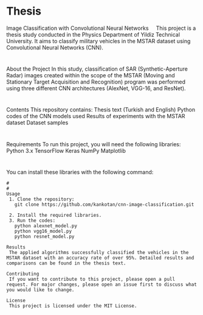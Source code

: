 # Thesis
Image Classification with Convolutional Neural Networks
&nbsp;
&nbsp;
This project is a thesis study conducted in the Physics Department of Yildiz Technical University. It aims to classify military vehicles in the MSTAR dataset using Convolutional Neural Networks (CNN).
#
#
About the Project
 In this study, classification of SAR (Synthetic-Aperture Radar) images created within the scope of the MSTAR (Moving and Stationary Target Acquisition and Recognition) program was performed using three different CNN architectures (AlexNet, VGG-16, and ResNet).
#
#
Contents
 This repository contains:
   Thesis text (Turkish and English)
   Python codes of the CNN models used
   Results of experiments with the MSTAR dataset
   Dataset samples
# 
# 
Requirements
 To run this project, you will need the following libraries:
   Python 3.x
   TensorFlow
   Keras
   NumPy
   Matplotlib
#
#
You can install these libraries with the following command:
```   pip install tensorflow keras numpy matplotlib
#
#
Usage
 1. Clone the repository:
   git clone https://github.com/kankotan/cnn-image-classification.git

 2. Install the required libraries.
 3. Run the codes:
   python alexnet_model.py
   python vgg16_model.py
   python resnet_model.py
```
```
Results
 The applied algorithms successfully classified the vehicles in the MSTAR dataset with an accuracy rate of over 95%. Detailed results and comparisons can be found in the thesis text.
```  
```  
Contributing
 If you want to contribute to this project, please open a pull request. For major changes, please open an issue first to discuss what you would like to change.
```  
```  
License
 This project is licensed under the MIT License.
```
```

